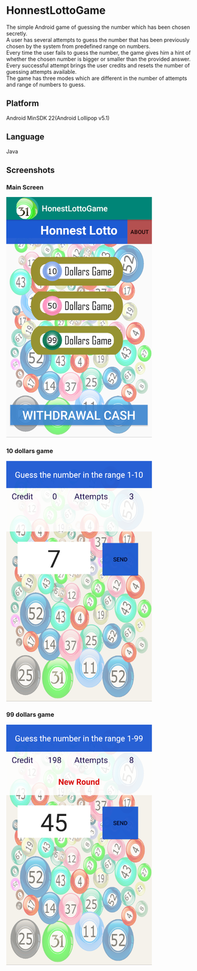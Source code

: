 # HonnestLottoGame
The simple Android game of guessing the number which has been chosen secretly.\
A user has several attempts to guess the number that has been previously chosen by the system from predefined range on numbers.\
Every time the user fails to guess the number, the game gives him a hint of whether the chosen number is bigger or 
smaller than the provided answer.\
Every successful attempt brings the user credits and resets the number of guessing attempts available.\
The game has three modes which are different in the number of attempts and range of numbers to guess. 

## Platform
Android MinSDK 22(Android Lollipop v5.1)

## Language
Java

## Screenshots

### Main Screen
![](graphics/images/main_screen.png)

### 10 dollars game
![](graphics/images/10dollars_screen.png)

### 99 dollars game
![](graphics/images/99dollars_screen.png)
